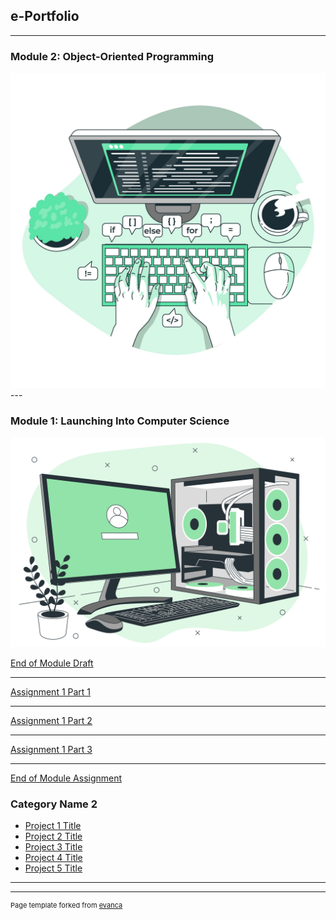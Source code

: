 ## e-Portfolio

---
### Module 2: Object-Oriented Programming
<img src="images/module2.jpeg?raw=true"/>
---

### Module 1: Launching Into Computer Science
<img src="images/module1.jpeg?raw=true"/>

[End of Module Draft](https://drive.google.com/file/d/1yMo1A3gESfd7zsHZJ1Oe_LR7PXWVKDyc/view?usp=sharing)

---

[Assignment 1 Part 1](https://drive.google.com/file/d/1HZysLOc_AV-bA7IYnXywyRzD6RlPSCzp/view?usp=sharing)

---
[Assignment 1 Part 2](https://drive.google.com/drive/u/1/folders/1hrQueaqJ3Avscol4ITauaVOsQSQgExwq)

---
[Assignment 1 Part 3](https://drive.google.com/drive/u/1/folders/1aVDXg9XJY91EYSW17hfViTLzIlINC3FD)

---

[End of Module Assignment](https://drive.google.com/file/d/1IKoasOGZsdKntwyFnfYc9nTeRiLENo2C/view?usp=sharing) 


### Category Name 2

- [Project 1 Title](http://example.com/)
- [Project 2 Title](http://example.com/)
- [Project 3 Title](http://example.com/)
- [Project 4 Title](http://example.com/)
- [Project 5 Title](http://example.com/)

---




---
<p style="font-size:11px">Page template forked from <a href="https://github.com/evanca/quick-portfolio">evanca</a></p>
<!-- Remove above link if you don't want to attibute -->
